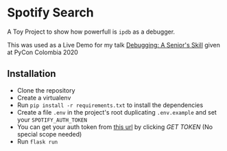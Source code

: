 # Spotify Search

A Toy Project to show how powerfull is `ipdb` as a debugger.

This was used as a Live Demo for my talk [Debugging: A Senior's Skill](https://2020.pycon.co/en/talks/22/) given at
PyCon Colombia 2020


## Installation

* Clone the repository
* Create a virtualenv
* Run `pip install -r requirements.txt` to install the dependencies
* Create a file `.env` in the project's root duplicating `.env.example` and set your `SPOTIFY_AUTH_TOKEN`
* You can get your auth token from [this url](https://developer.spotify.com/console/get-search-item/) by clicking *GET TOKEN* (No special scope needed)
* Run `flask run`